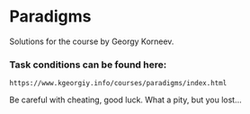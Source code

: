 # Paradigms
Solutions for the course by Georgy Korneev.

### Task conditions can be found here:
`https://www.kgeorgiy.info/courses/paradigms/index.html`

Be careful with cheating, good luck.
What a pity, but you lost...

